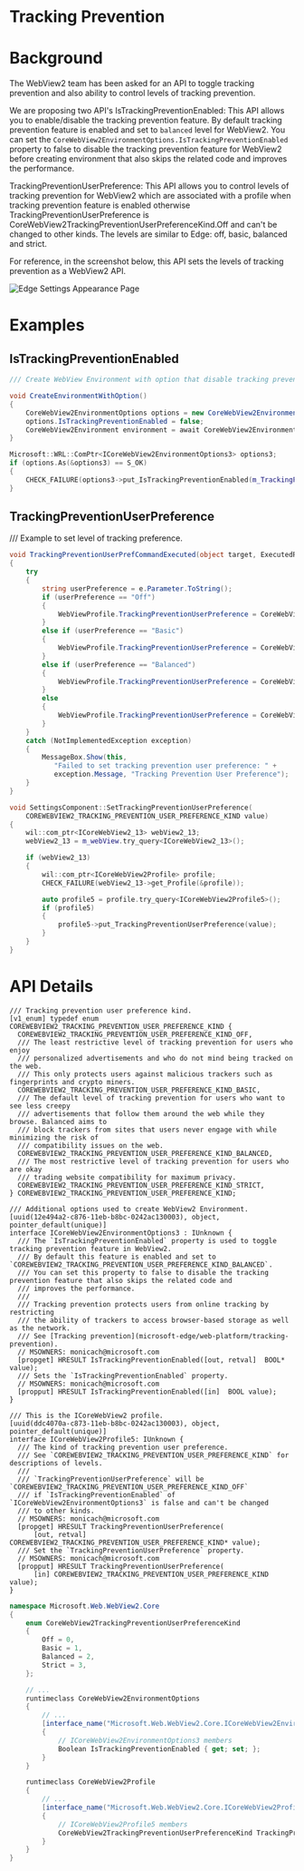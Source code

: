 Tracking Prevention
===

# Background
The WebView2 team has been asked for an API to toggle tracking prevention and also ability to control levels of tracking prevention.

We are proposing two API's
IsTrackingPreventionEnabled: This API allows you to enable/disable the tracking prevention feature. By default tracking prevention feature is enabled
and set to `balanced` level for WebView2. You can set the `CoreWebView2EnvironmentOptions.IsTrackingPreventionEnabled` property to false to disable 
the tracking prevention feature for WebView2 before creating environment that also skips the related code and improves the performance.

TrackingPreventionUserPreference: This API allows you to control levels of tracking prevention for WebView2 which are associated with a profile when 
tracking prevention feature is enabled otherwise TrackingPreventionUserPreference is CoreWebView2TrackingPreventionUserPreferenceKind.Off and can't be changed to other kinds.
The levels are similar to Edge: off, basic, balanced and strict.

For reference, in the screenshot below, this API sets the levels of tracking prevention as a WebView2 API.

![Edge Settings Appearance Page](https://github.com/MicrosoftEdge/WebView2Feedback/blob/api-appearance/specs/images/TrackingPreventionLevels.png)

# Examples
## IsTrackingPreventionEnabled

```c#
/// Create WebView Environment with option that disable tracking prevention feature.

void CreateEnvironmentWithOption()
{
    CoreWebView2EnvironmentOptions options = new CoreWebView2EnvironmentOptions();
    options.IsTrackingPreventionEnabled = false;
    CoreWebView2Environment environment = await CoreWebView2Environment.CreateAsync(BrowserExecutableFolder, UserDataFolder, options);
}
```
    
```cpp
Microsoft::WRL::ComPtr<ICoreWebView2EnvironmentOptions3> options3;
if (options.As(&options3) == S_OK)
{
    CHECK_FAILURE(options3->put_IsTrackingPreventionEnabled(m_TrackingPreventionEnabled ? TRUE : FALSE));
}
```

## TrackingPreventionUserPreference
/// Example to set level of tracking preference.

```c#
void TrackingPreventionUserPrefCommandExecuted(object target, ExecutedRoutedEventArgs e)
{
    try
    {
        string userPreference = e.Parameter.ToString();
        if (userPreference == "Off")
        {
            WebViewProfile.TrackingPreventionUserPreference = CoreWebView2TrackingPreventionUserPreferenceKind.Off;
        } 
        else if (userPreference == "Basic")
        {
            WebViewProfile.TrackingPreventionUserPreference = CoreWebView2TrackingPreventionUserPreferenceKind.Basic;
        }
        else if (userPreference == "Balanced")
        {
            WebViewProfile.TrackingPreventionUserPreference = CoreWebView2TrackingPreventionUserPreferenceKind.Balanced;
        }
        else
        {
            WebViewProfile.TrackingPreventionUserPreference = CoreWebView2TrackingPreventionUserPreferenceKind.Strict;
        }
    }
    catch (NotImplementedException exception)
    {
        MessageBox.Show(this,
           "Failed to set tracking prevention user preference: " +
           exception.Message, "Tracking Prevention User Preference");
    }
}
```
    
```cpp
void SettingsComponent::SetTrackingPreventionUserPreference(
    COREWEBVIEW2_TRACKING_PREVENTION_USER_PREFERENCE_KIND value)
{
    wil::com_ptr<ICoreWebView2_13> webView2_13;
    webView2_13 = m_webView.try_query<ICoreWebView2_13>();

    if (webView2_13)
    {
        wil::com_ptr<ICoreWebView2Profile> profile;
        CHECK_FAILURE(webView2_13->get_Profile(&profile));

        auto profile5 = profile.try_query<ICoreWebView2Profile5>();
        if (profile5)
        {
            profile5->put_TrackingPreventionUserPreference(value);
        }
    }
}
```

# API Details
```
/// Tracking prevention user preference kind.
[v1_enum] typedef enum COREWEBVIEW2_TRACKING_PREVENTION_USER_PREFERENCE_KIND {
  COREWEBVIEW2_TRACKING_PREVENTION_USER_PREFERENCE_KIND_OFF,
  /// The least restrictive level of tracking prevention for users who enjoy 
  /// personalized advertisements and who do not mind being tracked on the web.
  /// This only protects users against malicious trackers such as fingerprints and crypto miners.
  COREWEBVIEW2_TRACKING_PREVENTION_USER_PREFERENCE_KIND_BASIC,
  /// The default level of tracking prevention for users who want to see less creepy 
  /// advertisements that follow them around the web while they browse. Balanced aims to 
  /// block trackers from sites that users never engage with while minimizing the risk of 
  /// compatibility issues on the web.
  COREWEBVIEW2_TRACKING_PREVENTION_USER_PREFERENCE_KIND_BALANCED,
  /// The most restrictive level of tracking prevention for users who are okay 
  /// trading website compatibility for maximum privacy.
  COREWEBVIEW2_TRACKING_PREVENTION_USER_PREFERENCE_KIND_STRICT,
} COREWEBVIEW2_TRACKING_PREVENTION_USER_PREFERENCE_KIND;

/// Additional options used to create WebView2 Environment.
[uuid(12e494a2-c876-11eb-b8bc-0242ac130003), object, pointer_default(unique)]
interface ICoreWebView2EnvironmentOptions3 : IUnknown {
  /// The `IsTrackingPreventionEnabled` property is used to toggle tracking prevention feature in WebView2.
  /// By default this feature is enabled and set to `COREWEBVIEW2_TRACKING_PREVENTION_USER_PREFERENCE_KIND_BALANCED`.
  /// You can set this property to false to disable the tracking prevention feature that also skips the related code and 
  /// improves the performance.
  /// 
  /// Tracking prevention protects users from online tracking by restricting
  /// the ability of trackers to access browser-based storage as well as the network.
  /// See [Tracking prevention](microsoft-edge/web-platform/tracking-prevention).
  // MSOWNERS: monicach@microsoft.com
  [propget] HRESULT IsTrackingPreventionEnabled([out, retval]  BOOL* value);
  /// Sets the `IsTrackingPreventionEnabled` property.
  // MSOWNERS: monicach@microsoft.com
  [propput] HRESULT IsTrackingPreventionEnabled([in]  BOOL value);
}

/// This is the ICoreWebView2 profile.
[uuid(ddc4070a-c873-11eb-b8bc-0242ac130003), object, pointer_default(unique)]
interface ICoreWebView2Profile5: IUnknown {
  /// The kind of tracking prevention user preference.
  /// See `COREWEBVIEW2_TRACKING_PREVENTION_USER_PREFERENCE_KIND` for descriptions of levels.
  /// 
  /// `TrackingPreventionUserPreference` will be `COREWEBVIEW2_TRACKING_PREVENTION_USER_PREFERENCE_KIND_OFF`
  /// if `IsTrackingPreventionEnabled` of `ICoreWebView2EnvironmentOptions3` is false and can't be changed 
  /// to other kinds.
  // MSOWNERS: monicach@microsoft.com
  [propget] HRESULT TrackingPreventionUserPreference(
      [out, retval] COREWEBVIEW2_TRACKING_PREVENTION_USER_PREFERENCE_KIND* value);
  /// Set the `TrackingPreventionUserPreference` property.
  // MSOWNERS: monicach@microsoft.com
  [propput] HRESULT TrackingPreventionUserPreference(
      [in] COREWEBVIEW2_TRACKING_PREVENTION_USER_PREFERENCE_KIND value);
}
```

```c# (but really MIDL3)
namespace Microsoft.Web.WebView2.Core
{
    enum CoreWebView2TrackingPreventionUserPreferenceKind
    {
        Off = 0,
        Basic = 1,
        Balanced = 2,
        Strict = 3,
    };

    // ...
    runtimeclass CoreWebView2EnvironmentOptions
    {
        // ...
        [interface_name("Microsoft.Web.WebView2.Core.ICoreWebView2EnvironmentOptions3")]
        {
            // ICoreWebView2EnvironmentOptions3 members
            Boolean IsTrackingPreventionEnabled { get; set; };
        }
    }

    runtimeclass CoreWebView2Profile
    {
        // ...
        [interface_name("Microsoft.Web.WebView2.Core.ICoreWebView2Profile5")]
        {
            // ICoreWebView2Profile5 members
            CoreWebView2TrackingPreventionUserPreferenceKind TrackingPreventionUserPreference { get; set; };
        }
    }
}
```
